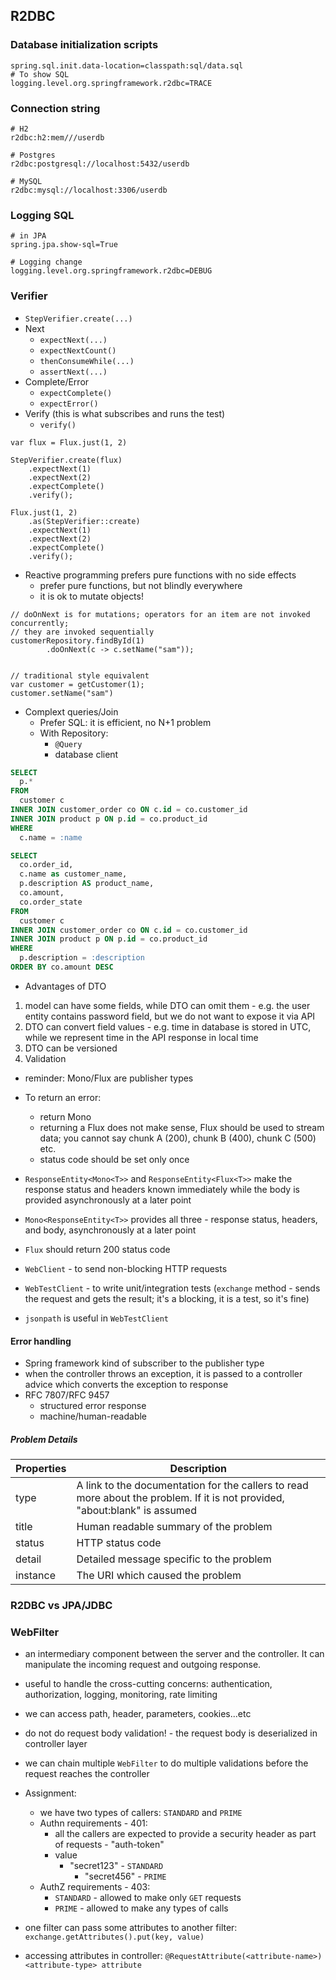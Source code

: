 ## R2DBC

### Database initialization scripts

```
spring.sql.init.data-location=classpath:sql/data.sql
# To show SQL
logging.level.org.springframework.r2dbc=TRACE
```

### Connection string

```
# H2
r2dbc:h2:mem///userdb

# Postgres
r2dbc:postgresql://localhost:5432/userdb

# MySQL
r2dbc:mysql://localhost:3306/userdb
```

### Logging SQL

```
# in JPA
spring.jpa.show-sql=True

# Logging change
logging.level.org.springframework.r2dbc=DEBUG
```

### Verifier

- `StepVerifier.create(...)`
- Next
    - `expectNext(...)`
    - `expectNextCount()`
    - `thenConsumeWhile(...)`
    - `assertNext(...)`
- Complete/Error
    - `expectComplete()`
    - `expectError()`
- Verify (this is what subscribes and runs the test)
    - `verify()`

```
var flux = Flux.just(1, 2)

StepVerifier.create(flux)
    .expectNext(1)
    .expectNext(2)
    .expectComplete()
    .verify();
    
Flux.just(1, 2)
    .as(StepVerifier::create)
    .expectNext(1)
    .expectNext(2)
    .expectComplete()
    .verify();
```

- Reactive programming prefers pure functions with no side effects
    - prefer pure functions, but not blindly everywhere
    - it is ok to mutate objects!

```
// doOnNext is for mutations; operators for an item are not invoked concurrently;
// they are invoked sequentially
customerRepository.findById(1)
        .doOnNext(c -> c.setName("sam"));


// traditional style equivalent
var customer = getCustomer(1);
customer.setName("sam")
```

- Complext queries/Join
    - Prefer SQL: it is efficient, no N+1 problem
    - With Repository:
        - `@Query`
        - database client

```sql
SELECT 
  p.*
FROM
  customer c
INNER JOIN customer_order co ON c.id = co.customer_id
INNER JOIN product p ON p.id = co.product_id
WHERE
  c.name = :name
```

```sql
SELECT
  co.order_id,
  c.name as customer_name,
  p.description AS product_name,
  co.amount,
  co.order_state
FROM
  customer c
INNER JOIN customer_order co ON c.id = co.customer_id
INNER JOIN product p ON p.id = co.product_id
WHERE
  p.description = :description
ORDER BY co.amount DESC
```

- Advantages of DTO

1. model can have some fields, while DTO can omit them - e.g. the user entity contains password field,
   but we do not want to expose it via API
2. DTO can convert field values - e.g. time in database is stored in UTC, while we represent time in the API response in
   local time
3. DTO can be versioned
4. Validation

- reminder: Mono/Flux are publisher types
- To return an error:
    - return Mono<ResponseEntity>
    - returning a Flux<ResponseEntity> does not make sense, Flux should be used to stream data; you cannot say
      chunk A (200), chunk B (400), chunk C (500) etc.
    - status code should be set only once
- `ResponseEntity<Mono<T>>` and `ResponseEntity<Flux<T>>` make the response status and headers known immediately while
  the body is provided asynchronously at a later point
- `Mono<ResponseEntity<T>>` provides all three - response status, headers, and body, asynchronously at a later point
- `Flux` should return 200 status code

- `WebClient` - to send non-blocking HTTP requests
- `WebTestClient` - to write unit/integration tests (`exchange` method - sends the request and gets the result; it's a
  blocking, it is a test, so it's fine)
- `jsonpath` is useful in `WebTestClient`

#### Error handling

- Spring framework kind of subscriber to the publisher type
- when the controller throws an exception, it is passed to a controller advice which converts the exception
  to response
- RFC 7807/RFC 9457
    - structured error response
    - machine/human-readable

##### Problem Details

| Properties 	 | Description                                                                                                                 	 |
|--------------|-------------------------------------------------------------------------------------------------------------------------------|
| type       	 | A link to the documentation for the callers to read more about the problem. If it is not provided, "about:blank" is assumed 	 |
| title      	 | Human readable summary of the problem                                                                                       	 |
| status     	 | HTTP status code                                                                                                            	 |
| detail     	 | Detailed message specific to the problem                                                                                    	 |
| instance   	 | The URI which caused the problem                                                                                            	 |

### R2DBC vs JPA/JDBC

### WebFilter

- an intermediary component between the server and the controller. It can manipulate the incoming request and outgoing
  response.
- useful to handle the cross-cutting concerns:  authentication, authorization, logging, monitoring, rate limiting
- we can access path, header, parameters, cookies...etc
- do not do request body validation! - the request body is deserialized in controller layer
- we can chain multiple `WebFilter` to do multiple validations before the request reaches the controller

- Assignment:
    - we have two types of callers: `STANDARD` and `PRIME`
    - Authn requirements - 401:
        - all the callers are expected to provide a security header as part of requests - "auth-token"
        - value
            - "secret123" - `STANDARD`
                - "secret456" - `PRIME`
    - AuthZ requirements - 403:
        - `STANDARD` - allowed to make only `GET` requests
        - `PRIME` - allowed to make any types of calls

- one filter can pass some attributes to another filter: `exchange.getAttributes().put(key, value)`
- accessing attributes in controller: `@RequestAttribute(<attribute-name>) <attribute-type> attribute`